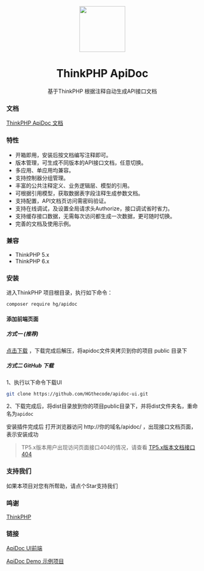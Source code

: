 <p align="center">
  <a href="#">
    <img width="120" src="https://hgthecode.github.io/thinkphp-apidoc/images/logo.png">
  </a>
</p>

<h1 align="center">
  <a target="_blank">ThinkPHP ApiDoc</a>
</h1>

<div align="center">

基于ThinkPHP 根据注释自动生成API接口文档

</div>


### 文档
<a href="https://hgthecode.github.io/thinkphp-apidoc/">ThinkPHP ApiDoc 文档</a>

### 特性

- 开箱即用，安装后按文档编写注释即可。
- 版本管理，可生成不同版本的API接口文档，任意切换。
- 多应用、单应用均兼容。
- 支持控制器分组管理。
- 丰富的公共注释定义、业务逻辑层、模型的引用。
- 可根据引用模型，获取数据表字段注释生成参数文档。
- 支持配置，API文档页访问需密码验证。
- 支持在线调试，及设置全局请求头Authorize，接口调试省时省力。
- 支持缓存接口数据，无需每次访问都生成一次数据，更可随时切换。
- 完善的文档及使用示例。

### 兼容

- ThinkPHP 5.x 
- ThinkPHP 6.x 

### 安装
进入ThinkPHP 项目根目录，执行如下命令：
```sh
composer require hg/apidoc
```

#### 添加前端页面

##### 方式一 (推荐)

[点击下载](https://apidoc.demo.hg-code.com/download/apidoc.zip) ，下载完成后解压，将apidoc文件夹拷贝到你的项目 public 目录下

##### 方式二 GitHub 下载
 1、执行以下命令下载UI
```sh
git clone https://github.com/HGthecode/apidoc-ui.git
```
 2、下载完成后，将dist目录放到你的项目public目录下，并将dist文件夹名，重命名为`apidoc`

安装插件完成后 打开浏览器访问   http://你的域名/apidoc/ ，出现接口文档页面，表示安装成功

>TP5.x版本用户出现访问页面接口404的情况，请查看 [TP5.x版本文档接口404](/use/help/#TP5.x版本文档接口404)


### 支持我们
如果本项目对您有所帮助，请点个Star支持我们

### 鸣谢
[ThinkPHP](http://www.thinkphp.cn/) 

### 链接
 <a href="https://github.com/HGthecode/apidoc-ui" target="_blank">ApiDoc UI前端</a>
 
 <a href="https://github.com/HGthecode/thinkphp-apidoc-demo" target="_blank">ApiDoc Demo 示例项目</a>

